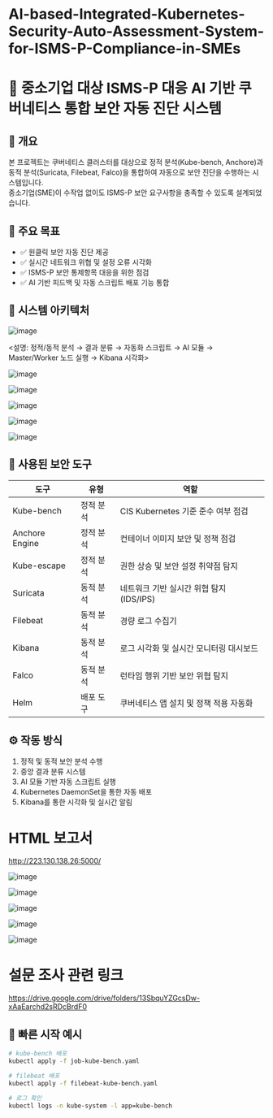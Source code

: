 # AI-based-Integrated-Kubernetes-Security-Auto-Assessment-System-for-ISMS-P-Compliance-in-SMEs
# 📌 중소기업 대상 ISMS-P 대응 AI 기반 쿠버네티스 통합 보안 자동 진단 시스템
## 📝 개요  
본 프로젝트는 쿠버네티스 클러스터를 대상으로 정적 분석(Kube-bench, Anchore)과 동적 분석(Suricata, Filebeat, Falco)을 통합하여 자동으로 보안 진단을 수행하는 시스템입니다.  
중소기업(SME)이 수작업 없이도 ISMS-P 보안 요구사항을 충족할 수 있도록 설계되었습니다.

## 🎯 주요 목표  
- ✅ 원클릭 보안 자동 진단 제공  
- ✅ 실시간 네트워크 위협 및 설정 오류 시각화  
- ✅ ISMS-P 보안 통제항목 대응을 위한 점검  
- ✅ AI 기반 피드백 및 자동 스크립트 배포 기능 통합

## 🧱 시스템 아키텍처  
![image](https://github.com/user-attachments/assets/1aecff0e-c401-4623-8ef2-84e4d9933fd5)

<설명: 정적/동적 분석 → 결과 분류 → 자동화 스크립트 → AI 모듈 → Master/Worker 노드 실행 → Kibana 시각화>

![image](https://github.com/user-attachments/assets/568621ea-5a75-4498-9043-179c476eb507)

![image](https://github.com/user-attachments/assets/31dc6757-7bb9-4d57-b552-92491826fd51)

![image](https://github.com/user-attachments/assets/3d3d510f-afa3-4e1d-b5e4-fb658b289fb3)

![image](https://github.com/user-attachments/assets/97a78d71-a8a5-4854-a1fd-13853669e27c)

![image](https://github.com/user-attachments/assets/cb67fc9d-49ff-4bc3-9270-85db302902e9)



## 🔐 사용된 보안 도구  

| 도구               | 유형       | 역할                                                                 |
|--------------------|------------|----------------------------------------------------------------------|
| Kube-bench         | 정적 분석  | CIS Kubernetes 기준 준수 여부 점검                                  |
| Anchore Engine     | 정적 분석  | 컨테이너 이미지 보안 및 정책 점검                                   |
| Kube-escape        | 정적 분석  | 권한 상승 및 보안 설정 취약점 탐지                                  |
| Suricata           | 동적 분석  | 네트워크 기반 실시간 위협 탐지 (IDS/IPS)                            |
| Filebeat           | 동적 분석  | 경량 로그 수집기                                                     |
| Kibana             | 동적 분석  | 로그 시각화 및 실시간 모니터링 대시보드                             |
| Falco              | 동적 분석  | 런타임 행위 기반 보안 위협 탐지                                     |
| Helm               | 배포 도구  | 쿠버네티스 앱 설치 및 정책 적용 자동화                              |

## ⚙️ 작동 방식  

1. 정적 및 동적 보안 분석 수행  
2. 중앙 결과 분류 시스템  
3. AI 모듈 기반 자동 스크립트 실행  
4. Kubernetes DaemonSet을 통한 자동 배포  
5. Kibana를 통한 시각화 및 실시간 알림

# HTML 보고서
http://223.130.138.26:5000/

![image](https://github.com/user-attachments/assets/907c259d-9846-4235-a988-b302880aa379)

![image](https://github.com/user-attachments/assets/e5f8c66a-9f9a-4457-b9cb-810ef0bb329f)

![image](https://github.com/user-attachments/assets/65cd6e6a-537f-4d4a-8f56-6f23ef36a9e4)

![image](https://github.com/user-attachments/assets/ad4f27b4-6f67-4849-b07f-c19f730c542b)

![image](https://github.com/user-attachments/assets/ac69c267-1e00-453b-bb20-c52d08380863)

# 설문 조사 관련 링크
https://drive.google.com/drive/folders/13SbquYZGcsDw-xAaEarchd2sRDcBrdF0

## 🚀 빠른 시작 예시

```bash
# kube-bench 배포
kubectl apply -f job-kube-bench.yaml

# filebeat 배포
kubectl apply -f filebeat-kube-bench.yaml

# 로그 확인
kubectl logs -n kube-system -l app=kube-bench






